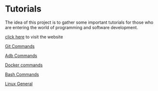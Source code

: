 # Tutorials

The idea of this project is to gather some important tutorials for those who are entering the world of programming and software development.

[click here](https://tutorials-util.netlify.app) to visit the website

[Git Commands](markdown/git-commands.md)

[Adb Commands](markdown/adb-commands.md)

[Docker commands](markdown/install-docker.md)

[Bash Commands](markdown/bash-commands.md)

[Linux General](markdown/linux-general.md) 
